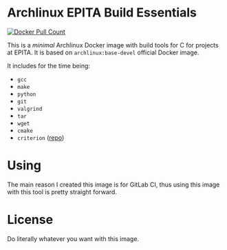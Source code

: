 # Archlinux EPITA Build Essentials

</a>
<a href="https://hub.docker.com/r/iralorucrie/archlinux-epita-essentials">
<img alt="Docker Pull Count" src="https://img.shields.io/docker/pulls/iralorucrie/archlinux-epita-essentials?style=flat-square"/>
</a>

This is a *minimal* Archlinux Docker image with build tools for C for projects at EPITA.
It is based on `archlinux:base-devel` official Docker image.

It includes for the time being:
- `gcc`
- `make`
- `python`
- `git`
- `valgrind`
- `tar`
- `wget`
- `cmake`
- `criterion` ([repo](https://github.com/Snaipe/Criterion))

# Using

The main reason I created this image is for GitLab CI, thus using this image with this
tool is pretty straight forward.

# License

Do literally whatever you want with this image.
